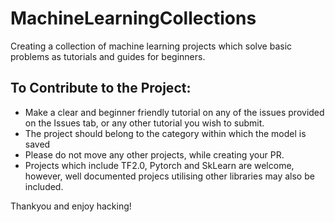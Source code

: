 # MachineLearningCollections
Creating a collection of machine learning projects which solve basic problems as tutorials and guides for beginners.

## To Contribute to the Project:
* Make a clear and beginner friendly tutorial on any of the issues provided on the Issues tab, or any other tutorial you wish to submit.
* The project should belong to the category within which the model is saved
* Please do not move any other projects, while creating your PR.
* Projects which include TF2.0, Pytorch and SkLearn are welcome, however, well documented projecs utilising other libraries may also be included.

Thankyou and enjoy hacking!